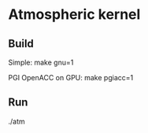 # Atmospheric kernel 

## Build

Simple:
make gnu=1 

PGI OpenACC on GPU: 
make pgiacc=1

## Run
./atm

